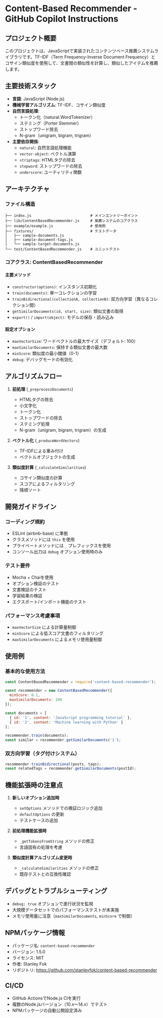 # Content-Based Recommender - GitHub Copilot Instructions

## プロジェクト概要

このプロジェクトは、JavaScriptで実装されたコンテンツベース推薦システムライブラリです。TF-IDF（Term Frequency-Inverse Document Frequency）とコサイン類似度を使用して、文書間の類似性を計算し、類似したアイテムを推薦します。

## 主要技術スタック

- **言語**: JavaScript (Node.js)
- **機械学習アルゴリズム**: TF-IDF、コサイン類似度
- **自然言語処理**: 
  - トークン化（natural.WordTokenizer）
  - ステミング（Porter Stemmer）
  - ストップワード除去
  - N-gram（unigram, bigram, trigram）
- **主要依存関係**:
  - `natural`: 自然言語処理機能
  - `vector-object`: ベクトル演算
  - `striptags`: HTMLタグの除去
  - `stopword`: ストップワードの除去
  - `underscore`: ユーティリティ関数

## アーキテクチャ

### ファイル構造
```
├── index.js                           # メインエントリーポイント
├── lib/ContentBasedRecommender.js     # 推薦システムのコアクラス
├── example/example.js                 # 使用例
├── fixtures/                          # テストデータ
│   ├── sample-documents.js
│   ├── sample-document-tags.js
│   └── sample-target-documents.js
└── test/ContentBasedRecommender.js    # ユニットテスト
```

### コアクラス: ContentBasedRecommender

#### 主要メソッド
- `constructor(options)`: インスタンス初期化
- `train(documents)`: 単一コレクションの学習
- `trainBidirectional(collectionA, collectionB)`: 双方向学習（異なるコレクション間）
- `getSimilarDocuments(id, start, size)`: 類似文書の取得
- `export()` / `import(object)`: モデルの保存・読み込み

#### 設定オプション
- `maxVectorSize`: ワードベクトルの最大サイズ（デフォルト: 100）
- `maxSimilarDocuments`: 保持する類似文書の最大数
- `minScore`: 類似度の最小閾値（0-1）
- `debug`: デバッグモードの有効化

## アルゴリズムフロー

1. **前処理** (`_preprocessDocuments`)
   - HTMLタグの除去
   - 小文字化
   - トークン化
   - ストップワードの除去
   - ステミング処理
   - N-gram（unigram, bigram, trigram）の生成

2. **ベクトル化** (`_produceWordVectors`)
   - TF-IDFによる重み付け
   - ベクトルオブジェクトの生成

3. **類似度計算** (`_calculateSimilarities`)
   - コサイン類似度の計算
   - スコアによるフィルタリング
   - 降順ソート

## 開発ガイドライン

### コーディング規約
- ESLint (airbnb-base) に準拠
- クラスメソッドには `this` を使用
- プライベートメソッドには `_` プレフィックスを使用
- コンソール出力は `debug` オプション使用時のみ

### テスト要件
- Mocha + Chaiを使用
- オプション検証のテスト
- 文書検証のテスト
- 学習結果の検証
- エクスポート/インポート機能のテスト

### パフォーマンス考慮事項
- `maxVectorSize` による計算量制御
- `minScore` による低スコア文書のフィルタリング
- `maxSimilarDocuments` によるメモリ使用量制御

## 使用例

### 基本的な使用方法
```javascript
const ContentBasedRecommender = require('content-based-recommender');

const recommender = new ContentBasedRecommender({
  minScore: 0.1,
  maxSimilarDocuments: 100
});

const documents = [
  { id: '1', content: 'JavaScript programming tutorial' },
  { id: '2', content: 'Machine learning with Python' }
];

recommender.train(documents);
const similar = recommender.getSimilarDocuments('1');
```

### 双方向学習（タグ付けシステム）
```javascript
recommender.trainBidirectional(posts, tags);
const relatedTags = recommender.getSimilarDocuments(postId);
```

## 機能拡張時の注意点

1. **新しいオプション追加時**
   - `setOptions` メソッドでの検証ロジック追加
   - `defaultOptions` の更新
   - テストケースの追加

2. **前処理機能拡張時**
   - `_getTokensFromString` メソッドの修正
   - 言語固有の処理を考慮

3. **類似度計算アルゴリズム変更時**
   - `_calculateSimilarities` メソッドの修正
   - 既存テストとの互換性確認

## デバッグとトラブルシューティング

- `debug: true` オプションで進行状況を監視
- 大規模データセットでのパフォーマンステストが未実施
- メモリ使用量に注意（`maxSimilarDocuments`, `minScore` で制御）

## NPMパッケージ情報

- パッケージ名: `content-based-recommender`
- バージョン: 1.5.0
- ライセンス: MIT
- 作者: Stanley Fok
- リポジトリ: https://github.com/stanleyfok/content-based-recommender

## CI/CD

- GitHub ActionsでNode.js CIを実行
- 複数のNode.jsバージョン（10.x～14.x）でテスト
- NPMパッケージの自動公開設定済み
